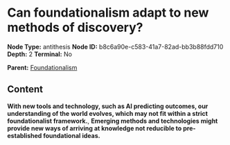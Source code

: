 # Can foundationalism adapt to new methods of discovery?

**Node Type:** antithesis
**Node ID:** b8c6a90e-c583-41a7-82ad-bb3b88fdd710
**Depth:** 2
**Terminal:** No

**Parent:** [Foundationalism](foundationalism.md)

## Content

**With new tools and technology, such as AI predicting outcomes, our understanding of the world evolves, which may not fit within a strict foundationalist framework.**, **Emerging methods and technologies might provide new ways of arriving at knowledge not reducible to pre-established foundational ideas.**
